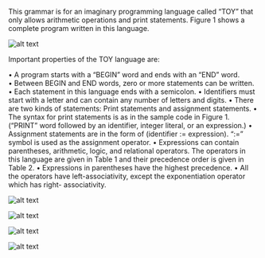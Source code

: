 This grammar is for an imaginary programming language called “TOY” that only allows arithmetic operations and print statements. Figure 1 shows a complete program written in this language.

![alt text](https://i.imgur.com/QXzWOe0.jpg)

Important properties of the TOY language are:

•	A program starts with a “BEGIN” word and ends with an “END” word.  
•	Between BEGIN and END words, zero or more statements can be written.  
•	Each statement in this language ends with a semicolon.
•	Identifiers must start with a letter and can contain any number of letters and digits.
•	There are two kinds of statements: Print statements and assignment statements.
•	The syntax for print statements is as in the sample code in Figure 1. (“PRINT” word followed by an identifier, integer literal, or an expression.)
•	Assignment statements are in the form of (identifier := expression). “:=” symbol is used as the assignment operator.
•	Expressions  can  contain  parentheses,  arithmetic,  logic,  and  relational  operators.  The operators in this language are given in Table 1 and their precedence order is given in Table 2.
•	Expressions in parentheses have the highest precedence.
•	All the operators have left-associativity, except the exponentiation operator which has right- associativity.


![alt text](https://i.imgur.com/Bh3DrBx.jpg)

![alt text](https://i.imgur.com/9pVhQWT.jpg)

![alt text](https://i.imgur.com/8KidL5a.jpg)

![alt text](https://i.imgur.com/Ehrqixn.jpg)

